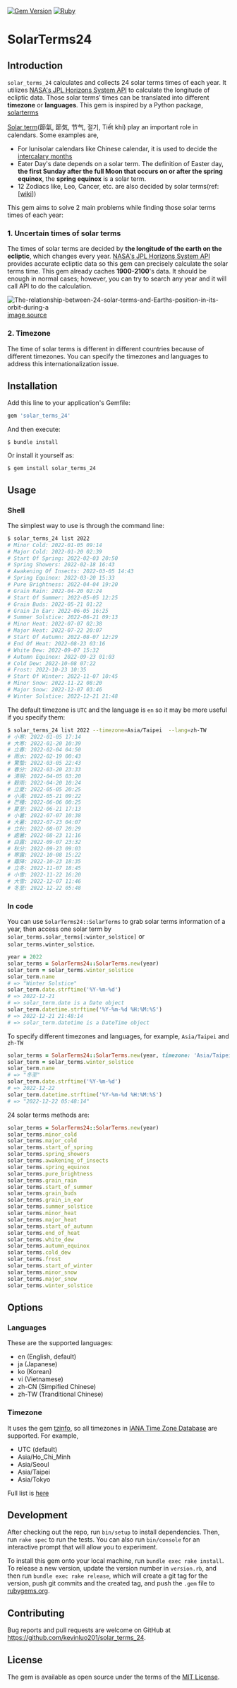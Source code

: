 [![Gem Version](https://badge.fury.io/rb/solar_terms_24.svg)](https://badge.fury.io/rb/solar_terms_24)
[![Ruby](https://github.com/kevinluo201/solar_terms_24/actions/workflows/main.yml/badge.svg)](https://github.com/kevinluo201/solar_terms_24/actions/workflows/main.yml)
# SolarTerms24

## Introduction

`solar_terms_24` calculates and collects 24 solar terms times of each year. It utilizes [NASA's JPL Horizons System API](https://ssd.jpl.nasa.gov/horizons/) to calculate the longitude of ecliptic data. Those solar terms’ times can be translated into different **timezone** or **languages**. This gem is inspired by a Python package, [solarterms](https://github.com/kumkee/solarterms)

[Solar term](https://en.wikipedia.org/wiki/Solar_term)(節氣, 節気, 节气,  절기, Tiết khí) play an important role in calendars. Some examples are,
* For lunisolar calendars like Chinese calendar, it is used to decide the [intercalary months](https://en.wikipedia.org/wiki/Intercalation_(timekeeping))
* Eater Day's date depends on a solar term. The definition of Easter day, **the first Sunday after the full Moon that occurs on or after the spring equinox**, the **spring equinox** is a solar term.
* 12 Zodiacs like, Leo, Cancer, etc. are also decided by solar terms(ref: [[wiki](https://en.wikipedia.org/wiki/Zodiac)])

This gem aims to solve 2 main problems while finding those solar terms times of each year:

### 1. Uncertain times of solar terms

The times of solar terms are decided by **the longitude of the earth on the ecliptic**, which changes every year. [NASA's JPL Horizons System API](https://ssd.jpl.nasa.gov/horizons/) provides accurate ecliptic data so this gem can precisely calculate the solar terms time.  This gem already caches **1900-2100**'s data. It should be enough in normal cases; however, you can try to search any year and it will call API to do the calculation.

![The-relationship-between-24-solar-terms-and-Earths-position-in-its-orbit-during-a](https://user-images.githubusercontent.com/1151907/210419143-1c435ba1-7974-4b72-8c48-8cf74da36c0b.png)[image source](https://www.researchgate.net/publication/356917267_Study_on_24_Jieling_Drums_as_Urban_Cultural_Landscape_in_Malaysia)

### 2. Timezone

The time of solar terms is different in different countries because of different timezones. You can specify the timezones and languages to address this internationalization issue.

## Installation

Add this line to your application's Gemfile:

```ruby
gem 'solar_terms_24'
```

And then execute:

    $ bundle install

Or install it yourself as:

    $ gem install solar_terms_24

## Usage

### Shell

The simplest way to use is through the command line:
```bash
$ solar_terms_24 list 2022
# Minor Cold: 2022-01-05 09:14
# Major Cold: 2022-01-20 02:39
# Start Of Spring: 2022-02-03 20:50
# Spring Showers: 2022-02-18 16:43
# Awakening Of Insects: 2022-03-05 14:43
# Spring Equinox: 2022-03-20 15:33
# Pure Brightness: 2022-04-04 19:20
# Grain Rain: 2022-04-20 02:24
# Start Of Summer: 2022-05-05 12:25
# Grain Buds: 2022-05-21 01:22
# Grain In Ear: 2022-06-05 16:25
# Summer Solstice: 2022-06-21 09:13
# Minor Heat: 2022-07-07 02:38
# Major Heat: 2022-07-22 20:07
# Start Of Autumn: 2022-08-07 12:29
# End Of Heat: 2022-08-23 03:16
# White Dew: 2022-09-07 15:32
# Autumn Equinox: 2022-09-23 01:03
# Cold Dew: 2022-10-08 07:22
# Frost: 2022-10-23 10:35
# Start Of Winter: 2022-11-07 10:45
# Minor Snow: 2022-11-22 08:20
# Major Snow: 2022-12-07 03:46
# Winter Solstice: 2022-12-21 21:48
```
The default timezone is `UTC` and the language is `en` so it may be more useful if you specify them:

```bash
$ solar_terms_24 list 2022 --timezone=Asia/Taipei  --lang=zh-TW
# 小寒: 2022-01-05 17:14
# 大寒: 2022-01-20 10:39
# 立春: 2022-02-04 04:50
# 雨水: 2022-02-19 00:43
# 驚蟄: 2022-03-05 22:43
# 春分: 2022-03-20 23:33
# 清明: 2022-04-05 03:20
# 穀雨: 2022-04-20 10:24
# 立夏: 2022-05-05 20:25
# 小滿: 2022-05-21 09:22
# 芒種: 2022-06-06 00:25
# 夏至: 2022-06-21 17:13
# 小暑: 2022-07-07 10:38
# 大暑: 2022-07-23 04:07
# 立秋: 2022-08-07 20:29
# 處暑: 2022-08-23 11:16
# 白露: 2022-09-07 23:32
# 秋分: 2022-09-23 09:03
# 寒露: 2022-10-08 15:22
# 霜降: 2022-10-23 18:35
# 立冬: 2022-11-07 18:45
# 小雪: 2022-11-22 16:20
# 大雪: 2022-12-07 11:46
# 冬至: 2022-12-22 05:48
```
### In code
You can use `SolarTerms24::SolarTerms` to grab solar terms information of a year, then access one solar term by `solar_terms.solar_terms[:winter_solstice]` or `solar_terms.winter_solstice`.
```ruby
year = 2022
solar_terms = SolarTerms24::SolarTerms.new(year)
solar_term = solar_terms.winter_solstice
solar_term.name
# => "Winter Solstice"
solar_term.date.strftime('%Y-%m-%d')
# => 2022-12-21
# => solar_term.date is a Date object
solar_term.datetime.strftime('%Y-%m-%d %H:%M:%S')
# => 2022-12-21 21:48:14
# => solar_term.datetime is a DateTime object
```
To specify different timezones and languages, for example, `Asia/Taipei` and `zh-TW`
```ruby
solar_terms = SolarTerms24::SolarTerms.new(year, timezone: 'Asia/Taipei', lang: 'zh-TW')
solar_term = solar_terms.winter_solstice
solar_term.name
# => "冬至"
solar_term.date.strftime('%Y-%m-%d')
# => 2022-12-22
solar_term.datetime.strftime('%Y-%m-%d %H:%M:%S')
# => "2022-12-22 05:48:14"
```
24 solar terms methods are:
```ruby
solar_terms = SolarTerms24::SolarTerms.new(year)
solar_terms.minor_cold
solar_terms.major_cold
solar_terms.start_of_spring
solar_terms.spring_showers
solar_terms.awakening_of_insects
solar_terms.spring_equinox
solar_terms.pure_brightness
solar_terms.grain_rain
solar_terms.start_of_summer
solar_terms.grain_buds
solar_terms.grain_in_ear
solar_terms.summer_solstice
solar_terms.minor_heat
solar_terms.major_heat
solar_terms.start_of_autumn
solar_terms.end_of_heat
solar_terms.white_dew
solar_terms.autumn_equinox
solar_terms.cold_dew
solar_terms.frost
solar_terms.start_of_winter
solar_terms.minor_snow
solar_terms.major_snow
solar_terms.winter_solstice
```

## Options
### Languages

These are the supported languages:

* en (English, default)
* ja (Japanese)
* ko (Korean)
* vi (Vietnamese)
* zh-CN (Simpified Chinese)
* zh-TW (Tranditional Chinese)

### Timezone

It uses the gem [tzinfo](https://github.com/tzinfo/tzinfo), so all timezones in [IANA Time Zone Database](http://www.iana.org/time-zones) are supported. For example,
  * UTC (default)
  * Asia/Ho_Chi_Minh
  * Asia/Seoul
  * Asia/Taipei
  * Asia/Tokyo

Full list is [here](./Timezones.md)

## Development

After checking out the repo, run `bin/setup` to install dependencies. Then, run `rake spec` to run the tests. You can also run `bin/console` for an interactive prompt that will allow you to experiment.

To install this gem onto your local machine, run `bundle exec rake install`. To release a new version, update the version number in `version.rb`, and then run `bundle exec rake release`, which will create a git tag for the version, push git commits and the created tag, and push the `.gem` file to [rubygems.org](https://rubygems.org).

## Contributing

Bug reports and pull requests are welcome on GitHub at https://github.com/kevinluo201/solar_terms_24.

## License

The gem is available as open source under the terms of the [MIT License](https://opensource.org/licenses/MIT).
